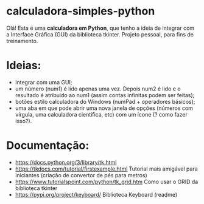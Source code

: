 # calculadora-simples-python
Olá!
Esta é uma **calculadora em Python**, que tenho a ideia de integrar com a Interface Gráfica (GUI) da biblioteca tkinter. Projeto pessoal, para fins de treinamento.

# Ideias:
- integrar com uma GUI;
- um número (num1) é lido apenas uma vez. Depois num2 é lido e o resultado é atribuido ao num1 (assim contas infinitas podem ser feitas);
- botões estilo calculadora do Windows (numPad + operadores básicos);
- uma aba em que pode abrir uma nova janela de opções (números com vírgula, uma calculadora científica, etc) com um ícone (? como fazer isso?).

# Documentação:
- https://docs.python.org/3/library/tk.html
- https://tkdocs.com/tutorial/firstexample.html Tutorial mais amigável para iniciantes (criação de convertor de pés para metros)
- https://www.tutorialspoint.com/python/tk_grid.htm Como usar o GRID da biblioteca tkinter
- https://pypi.org/project/keyboard/ Biblioteca Keyboard (readme)

